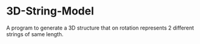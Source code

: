 # 3D-String-Model
 A program to generate a 3D structure that on rotation represents 2 different strings of same length.
